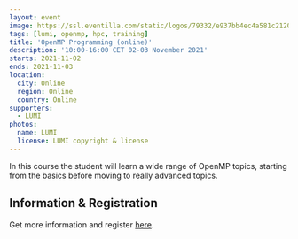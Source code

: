```yaml
---
layout: event
image: https://ssl.eventilla.com/static/logos/79332/e937bb4ec4a581c212040559d5647ea4.png
tags: [lumi, openmp, hpc, training]
title: 'OpenMP Programming (online)'
description: '10:00-16:00 CET 02-03 November 2021'
starts: 2021-11-02
ends: 2021-11-03
location:
  city: Online
  region: Online
  country: Online
supporters:
  - LUMI
photos:
  name: LUMI
  license: LUMI copyright & license
---
```


In this course the student will learn a wide range of OpenMP topics, starting from the basics before moving to really advanced topics.

## Information & Registration

Get more information and register [here](https://ssl.eventilla.com/event/xPWVB).

